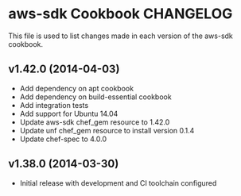 # aws-sdk Cookbook CHANGELOG

This file is used to list changes made in each version of the aws-sdk cookbook.

## v1.42.0 (2014-04-03)
- Add dependency on apt cookbook
- Add dependency on build-essential cookbook
- Add integration tests
- Add support for Ubuntu 14.04
- Update aws-sdk chef_gem resource to 1.42.0
- Update unf chef_gem resource to install version 0.1.4
- Update chef-spec to 4.0.0

## v1.38.0 (2014-03-30)
- Initial release with development and CI toolchain configured

